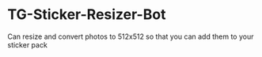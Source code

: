 # TG-Sticker-Resizer-Bot
Can resize and convert photos to 512x512 so that you can add them to your sticker pack
